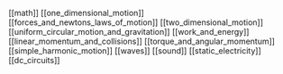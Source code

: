 [[math]]
[[one_dimensional_motion]]
[[forces_and_newtons_laws_of_motion]]
[[two_dimensional_motion]]
[[uniform_circular_motion_and_gravitation]]
[[work_and_energy]]
[[linear_momentum_and_collisions]]
[[torque_and_angular_momentum]]
[[simple_harmonic_motion]]
[[waves]]
[[sound]]
[[static_electricity]]
[[dc_circuits]]